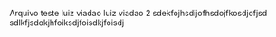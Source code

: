 Arquivo teste
luiz viadao
luiz viadao 2
sdekfojhsdijofhsdojfkosdjofjsd
sdlkfjsdokjhfoiksdjfoisdkjfoisdj